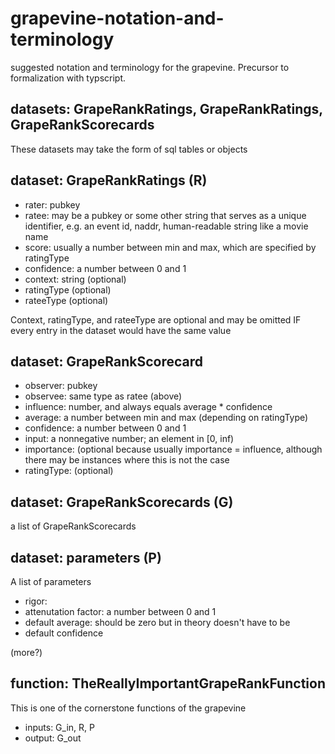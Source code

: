 # grapevine-notation-and-terminology
suggested notation and terminology for the grapevine. Precursor to formalization with typscript.

## datasets: GrapeRankRatings, GrapeRankRatings, GrapeRankScorecards

These datasets may take the form of sql tables or objects

## dataset: GrapeRankRatings (R)

- rater: pubkey
- ratee: may be a pubkey or some other string that serves as a unique identifier, e.g. an event id, naddr, human-readable string like a movie name
- score: usually a number between min and max, which are specified by ratingType
- confidence: a number between 0 and 1
- context: string (optional)
- ratingType (optional)
- rateeType (optional)

Context, ratingType, and rateeType are optional and may be omitted IF every entry in the dataset would have the same value

## dataset: GrapeRankScorecard

- observer: pubkey
- observee: same type as ratee (above)
- influence: number, and always equals average * confidence
- average: a number between min and max (depending on ratingType)
- confidence: a number between 0 and 1
- input: a nonnegative number; an element in [0, inf)
- importance: (optional because usually importance = influence, although there may be instances where this is not the case
- ratingType: (optional)

## dataset: GrapeRankScorecards (G)

a list of GrapeRankScorecards

## dataset: parameters (P)

A list of parameters 

- rigor:
- attenutation factor: a number between 0 and 1
- default average: should be zero but in theory doesn't have to be
- default confidence

(more?)

## function: TheReallyImportantGrapeRankFunction

This is one of the cornerstone functions of the grapevine

- inputs: G_in, R, P
- output: G_out

